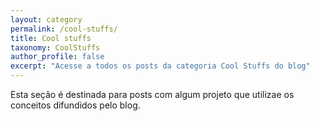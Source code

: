 ```yaml
---
layout: category
permalink: /cool-stuffs/
title: Cool stuffs
taxonomy: CoolStuffs
author_profile: false
excerpt: "Acesse a todos os posts da categoria Cool Stuffs do blog"
---
```


Esta seção é destinada para posts com algum projeto que utilizae os conceitos difundidos pelo blog.